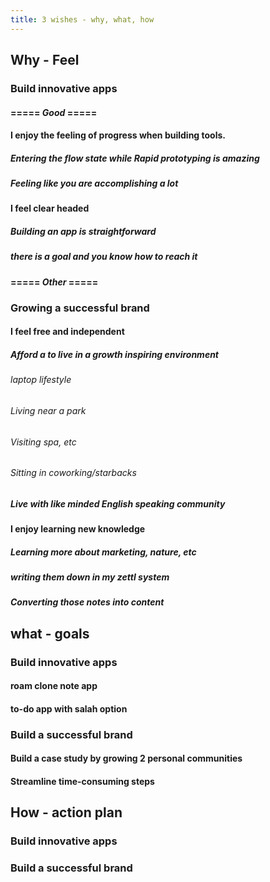 ```yaml
---
title: 3 wishes - why, what, how
---
```


## Why - Feel
### **Build innovative apps**
#### ===== *Good* =====
#### I enjoy the feeling of progress when building tools.
##### Entering the flow state while Rapid prototyping is amazing
##### Feeling like you are accomplishing a lot
#### I feel clear headed
##### Building an app is straightforward
##### there is a goal and you know how to reach it
#### ===== *Other* =====
####
### **Growing a successful brand**
#### I feel free and independent
##### Afford a to live in a growth inspiring environment
###### laptop lifestyle
###### Living near a park
###### Visiting spa, etc
###### Sitting in coworking/starbacks
##### Live with like minded English speaking community
#### I enjoy learning new knowledge
##### Learning more about marketing, nature, etc
##### writing them down in my zettl system
##### Converting those notes into content
## what - goals
### **Build innovative apps**
#### roam clone note app
#### to-do app with salah option
### **Build a successful brand**
#### Build a case study by growing 2 personal communities
#### Streamline time-consuming steps
## How - action plan
### **Build innovative apps**
####
### **Build a successful brand**
